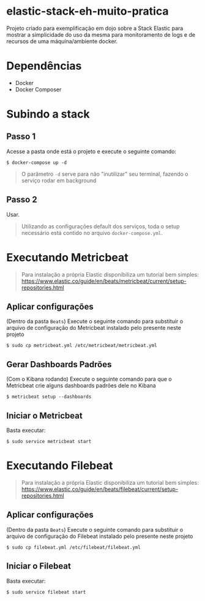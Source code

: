 # elastic-stack-eh-muito-pratica
Projeto criado para exemplificação em dojo sobre a Stack Elastic para mostrar a simplicidade do uso da mesma para monitoramento de logs e de recursos de uma máquina/ambiente docker.

# Dependências
 - Docker
 - Docker Composer

# Subindo a stack
## Passo 1 
Acesse a pasta onde está o projeto e execute o seguinte comando:
```
$ docker-compose up -d
```
>O parâmetro `-d` serve para não "inutilizar" seu terminal, fazendo o serviço rodar em background

## Passo 2
Usar.

> Utilizando as configurações default dos serviços, toda o setup necessário está contido no arquivo `docker-compose.yml`.

# Executando Metricbeat
>Para instalação a própria Elastic disponibiliza um tutorial bem simples:
>https://www.elastic.co/guide/en/beats/metricbeat/current/setup-repositories.html

## Aplicar configurações
(Dentro da pasta `Beats`) Execute o seguinte comando para substituir o arquivo de configuração do Metricbeat instalado pelo presente neste projeto
```
$ sudo cp metricbeat.yml /etc/metricbeat/metricbeat.yml
```

## Gerar Dashboards Padrões
(Com o Kibana rodando) Execute o seguinte comando para que o Metricbeat crie alguns dashboards padrões dele no Kibana
```
$ metricbeat setup --dashboards
```

## Iniciar o Metricbeat
Basta executar:
```
$ sudo service metricbeat start
```

# Executando Filebeat
>Para instalação a própria Elastic disponibiliza um tutorial bem simples:
>https://www.elastic.co/guide/en/beats/filebeat/current/setup-repositories.html

## Aplicar configurações
(Dentro da pasta `Beats`) Execute o seguinte comando para substituir o arquivo de configuração do Filebeat instalado pelo presente neste projeto
```
$ sudo cp filebeat.yml /etc/filebeat/filebeat.yml
```

## Iniciar o Filebeat
Basta executar:
```
$ sudo service filebeat start
```